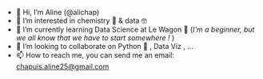 - 👋 Hi, I’m Aline (@alichap)
- 👀 I’m interested in chemistry 🧪 & data 🤓
- 🌱 I’m currently learning Data Science at Le Wagon 🚃 (_I'm a beginner, but we all know that we have to start somewhere !_ )
- 💞️ I’m looking to collaborate on Python 🐍 , Data Viz , ...
-  📫 How to reach me, you can send me an email: chapuis.aline25@gmail.com 

<!---
alichap/alichap is a ✨ special ✨ repository because its `README.md` (this file) appears on your GitHub profile.
You can click the Preview link to take a look at your changes.
--->

